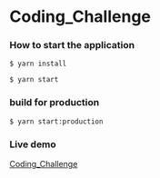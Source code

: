 # Coding_Challenge

### How to start the application ###

`$ yarn install`

`$ yarn start`

### build for production ###

`$ yarn start:production`

### Live demo ###

[Coding_Challenge](https://salty-journey-12162.herokuapp.com/)
